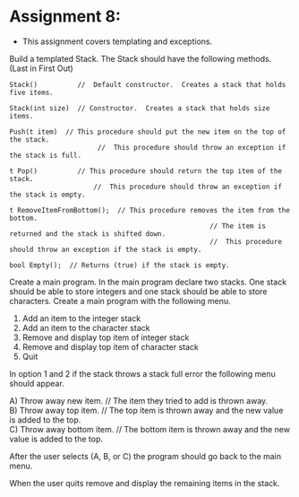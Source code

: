 # Assignment 8:

- This assignment covers templating and exceptions.  
  
Build a templated Stack.  The Stack should have the following methods. (Last in First Out)  
  
```
Stack()          //  Default constructor.  Creates a stack that holds five items.

Stack(int size)  // Constructor.  Creates a stack that holds size items.

Push(t item)  // This procedure should put the new item on the top of the stack.
                      //  This procedure should throw an exception if the stack is full.

t Pop()          // This procedure should return the top item of the stack.
                     //  This procedure should throw an exception if the stack is empty.

t RemoveItemFromBottom();  // This procedure removes the item from the bottom.
                                                  // The item is returned and the stack is shifted down.
                                                  //  This procedure should throw an exception if the stack is empty.

bool Empty();  // Returns (true) if the stack is empty.
```
   
Create a main program.  In the main program declare two stacks.  One stack should be able to store integers and one stack should be able to store characters.  Create a main program with the following menu.  
  
1)    Add an item to the integer stack  
2)    Add an item to the character stack  
3)    Remove and display top item of integer stack  
4)    Remove and display top item of character stack  
5)    Quit  
  
In option 1 and 2 if the stack throws a stack full error the following menu should appear.  
  
A)    Throw away new item.   //  The item they tried to add is thrown away.  
B)    Throw away top item.   //  The top item is thrown away and the new value is added to the top.  
C)    Throw away bottom item. // The bottom item is thrown away and the new value is added to the top.  
  
After the user selects (A, B, or C) the program should go back to the main menu.  
  
When the user quits remove and display the remaining items in the stack.  
  